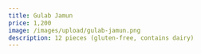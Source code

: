 ```yaml
---
title: Gulab Jamun
price: 1,200
image: /images/upload/gulab-jamun.png
description: 12 pieces (gluten-free, contains dairy)
---
```

